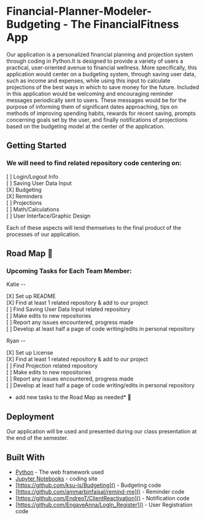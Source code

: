 # Financial-Planner-Modeler-Budgeting - The FinancialFitness App

Our application is a personalized financial planning and projection system through coding in Python.It is designed to provide a variety of users a practical, user-oriented avenue to financial wellness. More specifically, this application would center on a budgeting system, through saving user data, such as income and expenses, while using this input to calculate projections of the best ways in which to save money for the future. Included in this application would be welcoming and encouraging reminder messages periodically sent to users. These messages would be for the purpose of informing them of significant dates approaching, tips on methods of improving spending habits, rewards for recent saving, prompts concerning goals set by the user, and finally notifications of projections based on the budgeting model at the center of the application. 


## Getting Started

### We will need to find related repository code centering on:

[ ] Login/Logout Info  
[ ] Saving User Data Input  
[X] Budgeting  
[X] Reminders  
[ ] Projections  
[ ] Math/Calculations  
[ ] User Interface/Graphic Design 

Each of these aspects will lend themselves to the final product of the processes of our application. 

## Road Map :round_pushpin:

### Upcoming Tasks for Each Team Member: 

Katie --

 [X] Set up README  
 [X] Find at least 1 related repository & add to our project  
 [ ] Find Saving User Data Input related repository  
 [ ] Make edits to new repositories  
 [ ] Report any issues encountered, progress made  
 [ ] Develop at least half a page of code writing/edits in personal repository  

Ryan --

 [X] Set up License  
 [X] Find at least 1 related repository & add to our project  
 [ ] Find Projection related repository  
 [ ] Make edits to new repositories  
 [ ] Report any issues encountered, progress made  
 [ ] Develop at least half a page of code writing/edits in personal repository  
 
 * add new tasks to the Road Map as needed* :speech_balloon: 


## Deployment

Our application will be used and presented during our class presentation at the end of the semester. 

## Built With

* [Python]() - The web framework used
* [Jupyter Notebooks]() - coding site
* [https://github.com/ksu-is/Budgeting]() - Budgeting code
* [https://github.com/ammarbinfaisal/remind-me]() - Reminder code
* [https://github.com/EndreoT/ClientReactivation]() - Notification code
* [https://github.com/EngaveAnna/LogIn_Register]() - User Registration code



